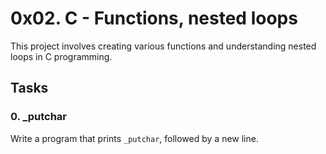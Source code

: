# 0x02. C - Functions, nested loops

This project involves creating various functions and understanding nested loops in C programming.

## Tasks

### 0. _putchar

Write a program that prints `_putchar`, followed by a new line.

